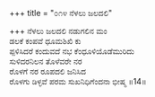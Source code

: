 +++
title = "೦೧೪ ನೆಳಲು ಜಲದಲಿ"

+++
ನೆಳಲು ಜಲದಲಿ ನಡುಗಲಿನ ಮಂ  
ಡಲಕೆ ಕಂಪವೆ ಧೂಮಶಿಖಿ ಕು  
ಪ್ಪಳಿಸಿದರೆ ಕಂದುವದೆ ನಭ ಕೆಂಧೂಳಿಯೊಡೆಮುರಿದು  
ಸುಳಿದರನಿಲನ ತೊಳೆವರೇ ನರ  
ರೊಳಗೆ ನರ ರೂಪದಲಿ ಜನಿಸಿದ  
ರೊಳಗು ಡಿಳ್ಳವೆ ಪರಮ ಸುಖನಿಧಿಗೆಂದನಾ ಭೀಷ್ಮ    ॥14॥